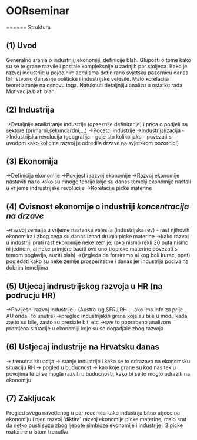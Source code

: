# OORseminar
====== Struktura
## (1) Uvod
Generalno sranja o industriji, ekonomiji, definicije blah. Gluposti o tome kako su se te grane razvile i postale kompleksnije u zadnjih par stoljeca. Kako je razvoj industrije u pojedinim zemljama definirano svjetsku pozornicu danas lol i stvorio danasnje politicke i industrijske velesile. Malo korelacija i teoretiziranje na osnovu toga. Natuknuti detaljnjiju analizu u ostatku rada. Motivacija blah blah

## (2) Industrija
->Detaljnije analiziranje industrije (opseznije definiranje) i prica o podjeli na sektore (primarni,sekundardni,...)
->Pocetci industrije
->Industrijalizacija
->Industrijska revolucija (geografija - gdje sto koliko jako - povezati s uvodom kako kolicina razvoj je odredila drzave na svjetskom pozornici)

## (3) Ekonomija
->Definicija ekonomije 
->Povijest i razvoj ekonomije
->Razvoj ekonomije nastaviti na to kako su mnoge teorije koje su danas temelji ekonomije nastali u vrijeme indrustrijske revolucije
->Korelacije picke materine

## (4) Ovisnost ekonomije o industriji  *koncentracija na drzave*
->razvoj zemalja u vrijeme nastanka velesila (industrijska rev) - rast njihovih ekonomika i zbog cega su danas iznad drugih picke materine
->kako razvoj u industriji prati rast ekonomije neke zemlje, (ako nismo rekli 30 puta nismo ni jednom, al neke primjere baciti ovo ono tropicke materine povezati s temom poglavlja, suziti blah)
->(izgleda da forsiramo al kog boli kurac, opet) pogledati kako su neke zemlje prosperitetne i danas jer industrija pociva na dobrim temeljima  

## (5) Utjecaj indrustrijskog razvoja u HR (na podrucju HR)
->Povijesni razvoj industrije - (Austro-ug,SFRJ,RH ... ako ima info za prije AU onda i to unutra)
->pregled industrijskih grana koje su bile u modi, kada, zasto su bile, zasto su prestale biti etc
->sve to popraceno analizom promjena situacije u ekonomiji koje su se dogadjale zbog razvoja

## (6) Ustjecaj industrije na Hrvatsku danas
-> trenutna situacija -> stanje industrije i kako se to odrazava na ekonomsku situaciju RH
-> pogled u buducnost -> kao koje grane su kod nas tek u povojima te bi se mogle razviti u buducnosti, kako bi se to moglo odraziti na ekonomiju

## (7) Zakljucak
Pregled svega navedenog u par recenica kako industrija bitno utjece na ekonomiju i njen razvoj 'diktira' razvoj ekonomije picke materine, malo srat da netko pusti suzu zbog ljepote simbioze ekonomije i industrije i 3 picke materine u istom trenutku
